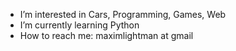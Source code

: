  - I’m interested in Cars, Programming, Games, Web
 - I’m currently learning Python
 - How to reach me: maximlightman at gmail

<!---
ilightman/ilightman is a ✨ special ✨ repository because its `README.md` (this file) appears on your GitHub profile.
You can click the Preview link to take a look at your changes.
--->
